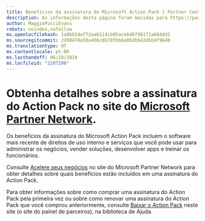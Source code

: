 ```yaml
---
title: Benefícios da assinatura do Microsoft Action Pack | Partner Center
description: As informações desta página foram movidas para https://partner.microsoft.com/membership/internal-use-software.
author: MaggiePucciEvans
robots: noindex,nofollow
ms.openlocfilehash: 1a8b654ef72aa6114cb05ace6d6f99171a684dd2
ms.sourcegitcommit: 2d90478a58a406c0b70fbb6a0b2bb42dbb4f9640
ms.translationtype: HT
ms.contentlocale: pt-BR
ms.lasthandoff: 06/28/2018
ms.locfileid: "2207206"
---
```

# <a name="get-action-pack-subscription-details-on-the-microsoft-partner-networkhttpspartnermicrosoftcommembershipinternal-use-software-site"></a>Obtenha detalhes sobre a assinatura do Action Pack no site do [Microsoft Partner Network](https://partner.microsoft.com/membership/internal-use-software). 

Os benefícios da assinatura do Microsoft Action Pack incluem o software mais recente de direitos de uso interno e serviços que você pode usar para administrar os negócios, vender soluções, desenvolver apps e treinar os funcionários.

Consulte [Acelere seus negócios](https://partner.microsoft.com/membership/internal-use-software) no site do Microsoft Partner Network para obter detalhes sobre quais benefícios estão incluídos em uma assinatura do Action Pack.   

Para obter informações sobre como comprar uma assinatura do Action Pack pela primeira vez ou sobre como renovar uma assinatura do Action Pack que você comprou anteriormente, consulte [Baixar o Action Pack](mpn-get-action-pack.md) neste site (o site do painel de parceiros), na biblioteca de Ajuda.


